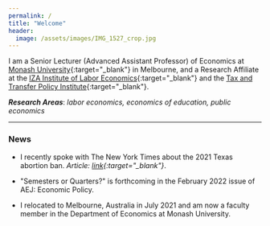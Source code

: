 ```yaml
---
permalink: /
title: "Welcome"
header:
  image: /assets/images/IMG_1527_crop.jpg
---
```


I am a Senior Lecturer (Advanced Assistant Professor) of Economics at [Monash University](https://research.monash.edu/en/persons/stefanie-fischer){:target="_blank"} in Melbourne, and a Research Affiliate at the [IZA Institute of Labor Economics](https://www.iza.org/){:target="_blank"} and the [Tax and Transfer Policy Institute](https://taxpolicy.crawford.anu.edu.au/){:target="_blank"}.  

***Research Areas***: *labor economics, economics of education, public economics*

---

### News

- I recently spoke with The New York Times about the 2021 Texas abortion ban. *Article: [link](https://drive.google.com/file/d/1NmMqDfwAdqKMr2RttZgEjG0U4B2NFdFy/view?usp=sharing){:target="_blank"}*.

- "Semesters or Quarters?" is forthcoming in the February 2022 issue of AEJ: Economic Policy.

- I relocated to Melbourne, Australia in July 2021 and am now a faculty member in the Department of Economics at Monash University. 
